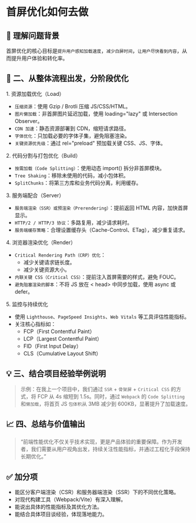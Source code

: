 # 首屏优化如何去做

## 🎯 理解问题背景

首屏优化的核心目标是`提升用户感知加载速度`，`减少白屏时间`，`让用户尽快看到内容`，从而提升用户体验和转化率。

<!-- ## 1、资源加载优化
+ 减少HTPP请求
  + 合并文件：将多个css和js文件合并成1个，减少请求次数
  + CSS Sprites：将小图标合并成一张大图，通过background-position定位显示
  + 使用字体图标：利用IconFont 或 svg代替图片图标，减少HTTP请求
+ 利用CDN加速
  + 将静态资源（css、js、图片 ）部署到CDN，利用边缘节点就近访问，提高加载速度
+ 资源压缩
  + 代码压缩：使用 Terser、CSSNano 和 HTMLMinifier，它们分别是用于压缩 JavaScript、CSS 和 HTML 代码的流行工具，广泛应用于前端构建流程中（如 Webpack、Vite、Gulp 等）
  + 图片优化：选择合适的图片格式（如webP、AVIF），使用工具如Squoosh、Imagemin进行压缩
  + 启用 Gzip/Brotli压缩：在服务器端开启  Gzip/Brotli压缩，减少传输资源的大小

## 2、代码优化
+  -->

## 🧱 二、从整体流程出发，分阶段优化

<VStyle :style="{color:'#036aca', fontWeight: '600'}">
     1. 资源加载优化（Load）
</VStyle>


+ `压缩资源`：使用 Gzip / Brotli 压缩 JS/CSS/HTML。
+ `图片懒加载`：非首屏图片延迟加载，使用 loading="lazy" 或 Intersection Observer。
+ `CDN 加速`：静态资源部署到 CDN，缩短请求路径。
+ `字体优化`：只加载必要的字体子集，避免阻塞渲染。
+ `关键资源优先级`：通过 rel="preload" 预加载关键 CSS、JS、字体。


<VStyle :style="{color:'#036aca', fontWeight: '600'}">2. 代码分割与打包优化（Build）</VStyle>

+ `按需加载（Code Splitting）`：使用动态 import() 拆分非首屏模块。
+ `Tree Shaking`：移除未使用的代码，减小包体积。
+ `SplitChunks`：将第三方库和业务代码分离，利用缓存。

<VStyle :style="{color:'#036aca', fontWeight: '600'}">3. 服务端配合（Server）</VStyle>

+ `服务端渲染（SSR）或预渲染（Prerendering）`：提前返回 HTML 内容，加快首屏显示。
+ `HTTP/2 / HTTP/3 协议`：多路复用，减少请求耗时。
+ `服务端缓存策略`：合理设置缓存头（Cache-Control、ETag），减少重复请求。

<VStyle :style="{color:'#036aca', fontWeight: '600'}">4. 浏览器渲染优化（Render）</VStyle>

+ `Critical Rendering Path（CRP）优化`：
  + 减少关键请求链长度。
  + 减少关键资源大小。
+ `内联关键 CSS（Critical CSS）`：提前注入首屏需要的样式，避免 FOUC。
+ `避免阻塞渲染的脚本`：不将 JS 放在 < head> 中同步加载，使用 async 或 defer。

<VStyle :style="{color:'#036aca', fontWeight: '600'}">5. 监控与持续优化</VStyle>

+ 使用 `Lighthouse`、`PageSpeed Insights`、`Web Vitals` 等工具评估性能指标。
+ 关注核心指标如：
    + FCP（First Contentful Paint）
    + LCP（Largest Contentful Paint）
    + FID（First Input Delay）
    + CLS（Cumulative Layout Shift）

## 💡 三、结合项目经验举例说明 

>示例：在我上一个项目中，我们通过 `SSR` + `骨架屏` + `Critical CSS` 的方式，将 FCP 从 4s 缩短到 1.5s。同时，通过 `Webpack` 的 `Code Splitting` 和`懒加载`，将首页 JS `包体积`从 3MB 减少到 600KB，显著提升了加载速度。

## 📈 四、总结与价值输出

> “前端性能优化不仅关乎技术实现，更是产品体验的重要保障。作为开发者，我们需要从用户视角出发，持续关注性能指标，并通过工程化手段保持长期优化。”

## ✅ 加分项

+ 能区分客户端渲染（CSR）和服务器端渲染（SSR）下的不同优化策略。
+ 对现代构建工具（Webpack/Vite）有深入理解。
+ 能说出具体的性能指标及其优化方法。
+ 能结合具体项目谈经验，体现落地能力。


<!-- ## 使用路由懒加载

## 非首屏组件使用异步组件

##  首屏不重要的组件延迟加载

## 静态资源放在CDN

## 减少首屏上的js、css等资源的大小，压缩文件，开启GZIP

## 尽量减少DOM的数量和层级

## 使用服务端渲染

## 使用精灵图请求

## 做一些loading

## 开启GZIP压缩

## 图片懒加载 -->

